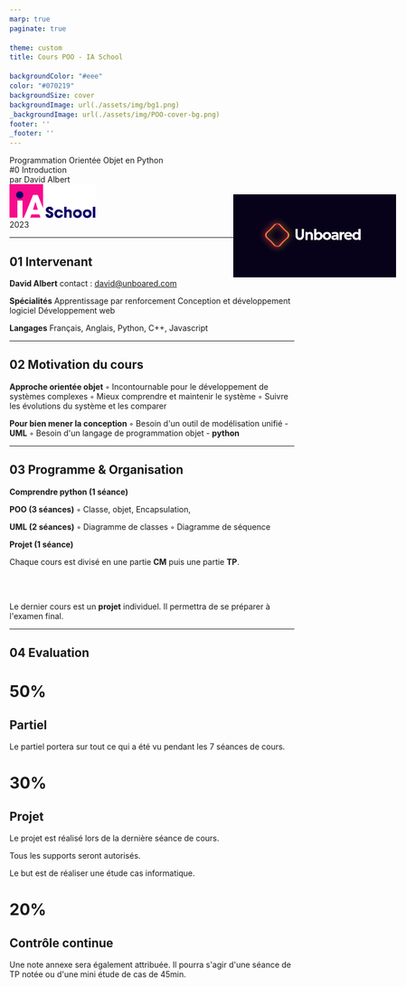 ```yaml
---
marp: true
paginate: true

theme: custom
title: Cours POO - IA School

backgroundColor: "#eee"
color: "#070219"
backgroundSize: cover
backgroundImage: url(./assets/img/bg1.png)
_backgroundImage: url(./assets/img/POO-cover-bg.png)
footer: ''
_footer: ''
---
```


<!-- PARTIE 0 : Présentation du cours -->

<!-- _paginate: skip -->

<div class="coverBlockCenter">
<div class="coverModuleName">Programmation Orientée Objet en Python</div>
<div class="coverCourseName"><span class="important">#0 </span>Introduction </div>
<div class="coverAuthor">par <span class="important">David Albert</span></div>
</div>

<img class="coverFooterLeft" style="background-color:#fff" height="60px" src="assets/img/ia-school-logo.svg" />
<div class="coverYear coverFooterRight">2023</div>

---
<!-- PARTIE 1 : Encadrement -->
<!-- _class: huge -->
<div style="width:30%;position:absolute;right:5%; background-color:#070219;top:10%">
<img width="100%" src="./assets/img/LogoUnboared.png" />
</div>

## **01** Intervenant

**David Albert** 
contact : david@unboared.com

**Spécialités**
Apprentissage par renforcement
Conception et développement logiciel
Développement web

**Langages**
Français, Anglais, Python, C++, Javascript

---
<!-- PARTIE 2 : Motivation -->

## **02** Motivation du cours
<!-- _class: huge -->

**Approche orientée objet**
◦ Incontournable pour le développement de
systèmes complexes
◦ Mieux comprendre et maintenir le système
◦ Suivre les évolutions du système et les comparer

**Pour bien mener la conception**
◦ Besoin d'un outil de modélisation unifié - **UML**
◦ Besoin d'un langage de programmation objet - **python**

---

<!-- PARTIE 3 : Programme & organisation -->

## **03** Programme & Organisation
<!-- _class: huge -->

<div class="flex-horizontal">
<div class="flex">

**Comprendre python (1 séance)**

**POO (3 séances)**
◦ Classe, objet, Encapsulation,


**UML (2 séances)**
◦ Diagramme de classes
◦ Diagramme de séquence

**Projet (1 séance)**

</div>
<div class="flex">

<div class="block warning">
<i class="block-icon fas fa-exclamation"></i>

Chaque cours est divisé en une partie **CM** puis une partie **TP**. 

</div>

<br/>
<br/>

<div class="block note">
<i class="block-icon fas fa-info"></i>

Le dernier cours est un **projet** individuel. Il permettra de se préparer à l'examen final. 

</div>


</div>
</div>


---

<!-- PARTIE 4 : Evaluation -->

## **04** Evaluation
<!-- _class: huge -->
<!-- _backgroundImage: url(./assets/img/bg4.png) -->


<div class="flex-horizontal" style="height:100%;">
<div class="flex">
<div class="block" style="height:80%;">
<!-- <i class="block-icon fas fa-exclamation"></i> -->


# **50%** 
## Partiel 

Le partiel portera sur tout ce qui a été vu pendant les 7 séances de cours.

</div>
</div>
<div class="flex">
<div class="block"style="height:80%;">

# **30%**   
## Projet 

Le projet est réalisé lors de la dernière séance de cours. 

Tous les supports seront autorisés. 

Le but est de réaliser une étude cas informatique.

</div>
</div>
<div class="flex">
<div class="block"style="height:80%;">

# **20%**   
## Contrôle continue 

Une note annexe sera également attribuée. Il pourra s'agir d'une séance de TP notée ou d'une mini étude de cas de 45min.   

</div>

</div>